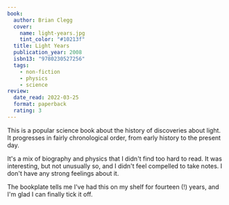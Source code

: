 ```yaml
---
book:
  author: Brian Clegg
  cover:
    name: light-years.jpg
    tint_color: "#10213f"
  title: Light Years
  publication_year: 2008
  isbn13: "9780230527256"
  tags:
    - non-fiction
    - physics
    - science
review:
  date_read: 2022-03-25
  format: paperback
  rating: 3
---
```


This is a popular science book about the history of discoveries about light.
It progresses in fairly chronological order, from early history to the present day.

It's a mix of biography and physics that I didn't find too hard to read.
It was interesting, but not unusually so, and I didn't feel compelled to take notes.
I don't have any strong feelings about it.

The bookplate tells me I've had this on my shelf for fourteen (!) years, and I'm glad I can finally tick it off.
